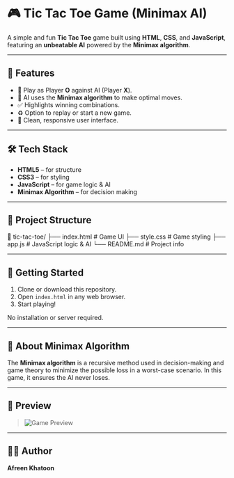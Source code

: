 # 🎮 Tic Tac Toe Game (Minimax AI)

A simple and fun **Tic Tac Toe** game built using **HTML**, **CSS**, and **JavaScript**, featuring an **unbeatable AI** powered by the **Minimax algorithm**.

---

## 📌 Features

- 🔵 Play as Player **O** against AI (Player **X**).
- 🧠 AI uses the **Minimax algorithm** to make optimal moves.
- ✅ Highlights winning combinations.
- ♻️ Option to replay or start a new game.
- 🎨 Clean, responsive user interface.

---

## 🛠 Tech Stack

- **HTML5** – for structure
- **CSS3** – for styling
- **JavaScript** – for game logic & AI
- **Minimax Algorithm** – for decision making

---

## 📂 Project Structure

📁 tic-tac-toe/ ├── index.html # Game UI ├── style.css # Game styling ├── app.js # JavaScript logic & AI └── README.md # Project info


---

## 🚀 Getting Started

1. Clone or download this repository.
2. Open `index.html` in any web browser.
3. Start playing!

No installation or server required.

---

## 🧠 About Minimax Algorithm

The **Minimax algorithm** is a recursive method used in decision-making and game theory to minimize the possible loss in a worst-case scenario. In this game, it ensures the AI never loses.

---

## 📸 Preview

> ![Game Preview](<img width="1436" alt="Screenshot 2025-04-30 at 5 12 12 PM" src="https://github.com/user-attachments/assets/5be7e10d-6a2f-4fbd-bcf9-7e5ad2e2b172" />
)

---

## 🙋‍♀️ Author

**Afreen Khatoon**


